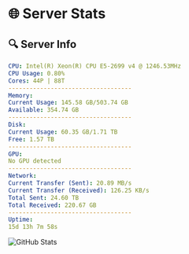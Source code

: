 # 🌐 Server Stats
## 🔍 Server Info
```yaml
CPU: Intel(R) Xeon(R) CPU E5-2699 v4 @ 1246.53MHz
CPU Usage: 0.80%
Cores: 44P | 88T
-----------------------------------
Memory:
Current Usage: 145.58 GB/503.74 GB
Available: 354.74 GB
-----------------------------------
Disk:
Current Usage: 60.35 GB/1.71 TB
Free: 1.57 TB
-----------------------------------
GPU:
No GPU detected
-----------------------------------
Network:
Current Transfer (Sent): 20.89 MB/s
Current Transfer (Received): 126.25 KB/s
Total Sent: 24.60 TB
Total Received: 220.67 GB
-----------------------------------
Uptime:
15d 13h 7m 58s
```
![GitHub Stats](https://img.shields.io/badge/Updated-2025-03-23_10:30:47-blue)